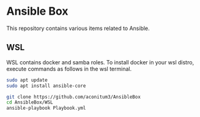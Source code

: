# Ansible Box
This repository contains various items related to Ansible.

## WSL
WSL contains docker and samba roles. To install docker in your wsl distro, execute commands as follows in the wsl terminal.
```bash
sudo apt update
sudo apt install ansible-core

git clone https://github.com/aconitum3/AnsibleBox
cd AnsibleBox/WSL
ansible-playbook Playbook.yml
```
